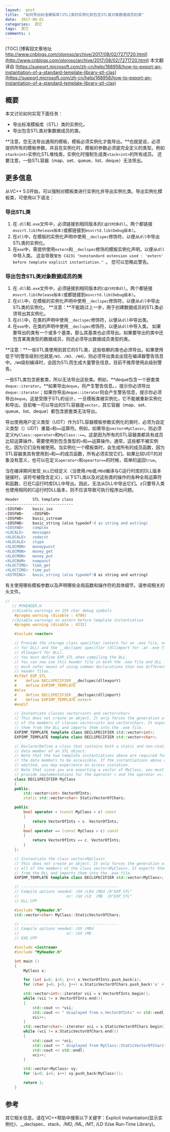 ```yaml
---
layout:  post
title:  "如何导出标准模板库(STL)类的实例化和包含STL类对象数据成员的类"
date:  2017-08-01
categories:  其它
tags:  其它
comments: 1
---
```


[TOC]
[博客园文章地址 http://www.cnblogs.com/oloroso/archive/2017/08/02/7271720.html](http://www.cnblogs.com/oloroso/archive/2017/08/02/7271720.html)
本文翻译自 [https://support.microsoft.com/zh-cn/help/168958/how-to-export-an-instantiation-of-a-standard-template-library-stl-clas](https://support.microsoft.com/zh-cn/help/168958/how-to-export-an-instantiation-of-a-standard-template-library-stl-clas)

## 概要

本文讨论如何实现下面任务：
- 导出标准模板库（STL）类的实例化。
- 导出包含STL类对象数据成员的类。

**注意，您无法导出通用的模板，模板必须实例化才能导出。**也就是说，必须提供所有的模板参数，并且在实例化时，模板的参数必须是完全定义的类型。例如`stack<int>`实例化STL堆栈类，实例化时强制生成类`stack<int>`的所有成员。
还要注意，一些STL容器（map、set、queue、list、deque）无法导出。

## 更多信息
从VC++ 5.0开始，可以强制对模板类进行实例化并导出实例化类。导出实例化模板类，可使用以下语法：

### 导出STL类
1. 在`.dll`和`.exe`文件中，必须链接到相同版本的`C运行时库dll`。两个都链接`msvcrt.lib(Release版本)`或都链接到`msvcrtd.lib(Debug版本)`。
2. 在`dll`中，在模板的实例化声明中使用`__declspec`修饰符，以便从`dll`中导出STL类的实例化。
3. 在`exe`中，需提供使用`extern`和`__declspec`修饰的模板实例化声明，以便从`dll`中导入类。 这会导致`警告 C4231 "nonstandard extension used : 'extern' before template explicit instantiation." `。 您可以忽略此警告。

### 导出包含STL类对象数据成员的类

1. 在`.dll`和`.exe`文件中，必须链接到相同版本的`C运行时库dll`。两个都链接`msvcrt.lib(Release版本)`或都链接到`msvcrtd.lib(Debug版本)`。
2. 在`dll`中，在模板的实例化声明中使用`__declspec`修饰符，以便从`dll`中导出STL类的实例化。
**注意：**不能跳过上一步，用于创建数据成员的STL类必须导出其实例化。
3. 在`dll`中，在类的声明中使用`__declspec`修饰符，以便从`dll`中导出类。
4. 在`exe`中，在类的声明中使用`__declspec`修饰符，以便从`dll`中导入类。
如果要导出的类有一个或多个基类，那么其基类也必须导出。如果要导出的类中还包含某类类型的数据成员，则还必须导出数据成员类型的类。

**注意：**一些STL类使用到其它的STL类，这些依赖的类也必须导出。如果使用低于1的警告级别(也就是`/W2`、`/W3`、`/W4`)，则必须导出类会出现在编译器警告信息中。`/W4`级别编译时，会因为STL而生成大量警告信息，目前不推荐使用此级别警告。

一些STL类包含嵌套类，所以无法导出这些类。例如，**deque包含一个嵌套类`deque::iterator`。**如果导出`deque`，将产生警告信息。，提示你必须导出`deque::iterator`；如果你导出`deque::iterator`则会产生警告信息，提示你必须导出`deque`。这是受限于STL的设计，一旦模板类被实例化，它不能被重新实例化和导出。目前唯一可以导出的STL容器是`vector`，其它容器（map、set、queue、list、deque）都包含嵌套类无法导出。

导出使用用户定义类型（UDT）作为STL容器模板参数实例化的类时，必须为自定义类型（）UDT）重载`<`和`==`运算符。例如，如果导出`vector<MyClass>`，则必须定义`MyClass::operator<`和`MyClass::==`。这是因为所有的STL容器类都具有成员比较运算操作，需要使用到包含类型的`<`和`==`运算操作。通常，这些都不被实例化，因为它们没有被使用。当实例化一个模板类时，会生成所有的成员函数，因为STL容器类具有使用到`<`和`==`的成员函数，所有必须实现它们。如果比较UDT的对象没有意义，也可以在定义`operator<`和`opeartor==`的时候，简单的返回`true`。


当在编译期间发现`_DLL`已经定义（当使用`/MD`或`/MDd`编译与C运行时库的DLL版本链接时，该符号被隐含定义），以下STL类以及对这些类的操作的各种全局运算符和函数，已在C运行时库DLL中导出。因此，无法从DLL中导出它们。z只要导入类也使用相同的C运行时DLL版本，则不应该导致可执行程序出问题。

```bash
Header      STL template class
------------------------------
<IOSFWD>    basic_ios
<IOSFWD>    <IOSFWD>
<IOSFWD>    basic_istream
<IOSFWD>    basic_string (also typedef'd as string and wstring)
<IOSFWD>    complex
<LOCALE>    messages
<XLOCALE>   codecvt
<XLOCALE>   ctype
<XLOCMON>   moneypunct
<XLOCMON>   money_get
<XLOCMON>   money_put
<XLOCNUM>   numpunct
<XLOCTIME>  time_get
<XLOCTIME>  time_put
<XSTRING>   basic_string (also typedef'd as string and wstring)
```
有关使用哪些模板参数以及声明哪些全局函数和操作符的具体细节，请参阅相关的头文件。
```cpp
// -------------------------------------------
   // MYHEADER.H
   //disable warnings on 255 char debug symbols
    #pragma warning (disable : 4786)
   //disable warnings on extern before template instantiation
    #pragma warning (disable : 4231)

    #include <vector>

    // Provide the storage class specifier (extern for an .exe file, null
    // for DLL) and the __declspec specifier (dllimport for .an .exe file,
    // dllexport for DLL).
    // You must define EXP_STL when compiling the DLL.
    // You can now use this header file in both the .exe file and DLL - a
    // much safer means of using common declarations than two different
    // header files.
    #ifdef EXP_STL
    #    define DECLSPECIFIER __declspec(dllexport)
    #    define EXPIMP_TEMPLATE
    #else
    #    define DECLSPECIFIER __declspec(dllimport)
    #    define EXPIMP_TEMPLATE extern
    #endif

    // Instantiate classes vector<int> and vector<char>
    // This does not create an object. It only forces the generation of all
    // of the members of classes vector<int> and vector<char>. It exports
    // them from the DLL and imports them into the .exe file.
    EXPIMP_TEMPLATE template class DECLSPECIFIER std::vector<int>;
    EXPIMP_TEMPLATE template class DECLSPECIFIER std::vector<char>;

    // Declare/Define a class that contains both a static and non-static
    // data member of an STL object.
    // Note that the two template instantiations above are required for
    // the data members to be accessible. If the instantiations above are
    // omitted, you may experience an access violation.
    // Note that since you are exporting a vector of MyClass, you must
    // provide implementations for the operator < and the operator ==.
    class DECLSPECIFIER MyClass
    {
    public:
        std::vector<int> VectorOfInts;
        static std::vector<char> StaticVectorOfChars;

    public:
        bool operator < (const MyClass > c) const
        {
            return VectorOfInts < c. VectorOfInts;
        }
        bool operator == (const MyClass > c) const
        {
            return VectorOfInts == c. VectorOfInts;
        }
    };

    // Instantiate the class vector<MyClass>
    // This does not create an object. It only forces the generation of
    // all of the members of the class vector<MyClass>. It exports them
    // from the DLL and imports them into the .exe file.
    EXPIMP_TEMPLATE template class DECLSPECIFIER std::vector<MyClass>;

    // -------------------------------------------
    // Compile options needed: /GX /LDd /MDd /D"EXP_STL"
    //                     or: /GX /LD  /MD  /D"EXP_STL"
    // DLL.CPP

    #include "MyHeader.h"
    std::vector<char> MyClass::StaticVectorOfChars;

    // -------------------------------------------
    // Compile options needed: /GX /MDd
    //                     or: /GX /MD
    // EXE.CPP

    #include <iostream>
    #include "MyHeader.h"

    int main ()
    {
        MyClass x;

        for (int i=0; i<5; i++) x.VectorOfInts.push_back(i);
        for (char j=0; j<5; j++) x.StaticVectorOfChars.push_back('a' + j);

        std::vector<int>::iterator vii = x.VectorOfInts.begin();
        while (vii != x.VectorOfInts.end())
        {
            std::cout << *vii;
            std::cout << " displayed from x.VectorOfInts" << std::endl;
            vii++;
        }
        std::vector<char>::iterator vci = x.StaticVectorOfChars.begin();
        while (vci != x.StaticVectorOfChars.end())
        {
            std::cout << *vci;
            std::cout << " displayed from MyClass::StaticVectorOfChars";
            std::cout << std::endl;
            vci++;
        }

        std::vector<MyClass> vy;
        for (i=0; i=5; i++) vy.push_back(MyClass());

        return 1;
    }
```

## 参考

其它相关信息，请在VC++帮助中搜索以下关键字：Explicit Instantiation(显示实例化)、__declspec、stack、/MD, /ML, /MT, /LD (Use Run-Time Library)。